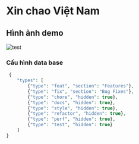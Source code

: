 # Xin chao Việt Nam 
## Hình ảnh demo
![test](https://vcdn1-dulich.vnecdn.net/2021/07/16/8-1626444967.jpg?w=1200&h=0&q=100&dpr=1&fit=crop&s=GfgGn4dNuKZexy1BGkAUNA)
### Cấu hình data base
```php
 {
	"types": [
		{"type": "feat", "section": "Features"},
		{"type": "fix", "section": "Bug Fixes"},
		{"type": "chore", "hidden": true},
		{"type": "docs", "hidden": true},
		{"type": "style", "hidden": true},
		{"type": "refactor", "hidden": true},
		{"type": "perf", "hidden": true},
		{"type": "test", "hidden": true}
	]
}
```